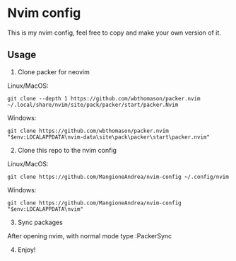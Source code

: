 # Nvim config

This is my nvim config, feel free to copy and make your own version of it.

## Usage

1) Clone packer for neovim

Linux/MacOS:

`git clone --depth 1 https://github.com/wbthomason/packer.nvim  ~/.local/share/nvim/site/pack/packer/start/packer.Nvim`

Windows:

`git clone https://github.com/wbthomason/packer.nvim "$env:LOCALAPPDATA\nvim-data\site\pack\packer\start\packer.nvim"`

2) Clone this repo to the nvim config 

Linux/MacOS:

`git clone https://github.com/MangioneAndrea/nvim-config ~/.config/nvim`

Windows:

`git clone https://github.com/MangioneAndrea/nvim-config "$env:LOCALAPPDATA\nvim"`

3) Sync packages

After opening nvim, with normal mode type :PackerSync

4) Enjoy!
